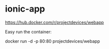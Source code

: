 # ionic-app
https://hub.docker.com/r/projectdevices/webapp

Easy run the container:

docker run -d -p 80:80 projectdevices/webapp

